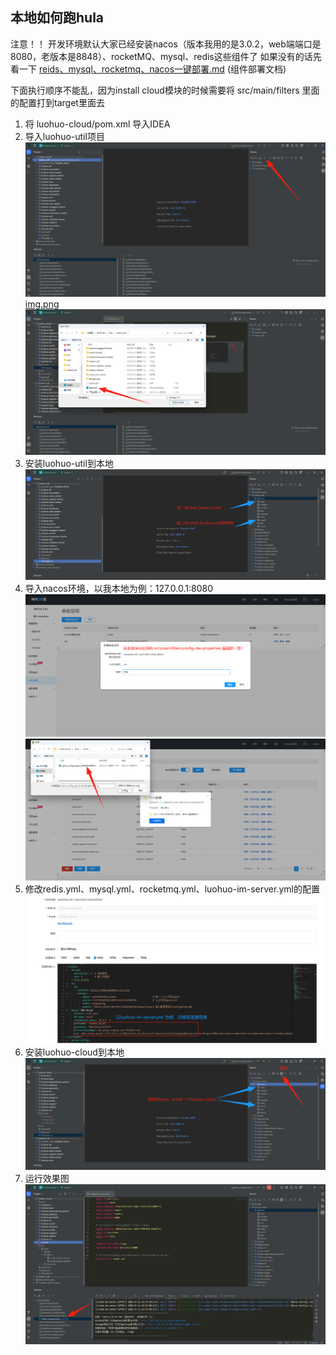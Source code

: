 ## 本地如何跑hula

注意！！ 开发环境默认大家已经安装nacos（版本我用的是3.0.2，web端端口是8080，老版本是8848）、rocketMQ、mysql、redis这些组件了
如果没有的话先看一下 [reids、mysql、rocketmq、nacos一键部署.md](install/docker/reids%E3%80%81mysql%E3%80%81rocketmq%E3%80%81nacos%E4%B8%80%E9%94%AE%E9%83%A8%E7%BD%B2.md) (组件部署文档)

下面执行顺序不能乱，因为install cloud模块的时候需要将 src/main/filters 里面的配置打到target里面去

1. 将 luohuo-cloud/pom.xml 导入IDEA
2. 导入luohuo-util项目
   ![img.png](preview/img.png)[img.png]([preview](preview)/)![img_1.png](preview/img_1.png)
3. 安装luohuo-util到本地![img_2.png](preview/img_2.png)
4. 导入nacos环境，以我本地为例：127.0.0.1:8080![img5.png](preview/img5.png)![img_5.png](preview/img_5.png)
5. 修改redis.yml、mysql.yml、rocketmq.yml、luohuo-im-server.yml的配置![img6.png](preview/img6.png)
6. 安装luohuo-cloud到本地![img_3.png](preview/img_3.png)
7. 运行效果图![img7.png](preview/img7.png)

